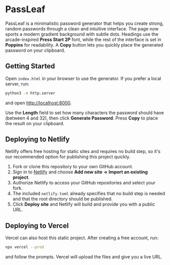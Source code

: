 # PassLeaf

PassLeaf is a minimalistic password generator that helps you create strong, random passwords through a clean and intuitive interface. The page now sports a modern gradient background with subtle dots. Headings use the arcade-inspired **Press Start 2P** font, while the rest of the interface is set in **Poppins** for readability. A **Copy** button lets you quickly place the generated password on your clipboard.


## Getting Started

Open `index.html` in your browser to use the generator. If you prefer a local server, run:

```bash
python3 -m http.server
```

and open <http://localhost:8000>.

Use the **Length** field to set how many characters the password should have (between 4 and 32), then click **Generate Password**. Press **Copy** to place the result on your clipboard.

## Deploying to Netlify

Netlify offers free hosting for static sites and requires no build step, so it's our recommended option for publishing this project quickly.

1. Fork or clone this repository to your own GitHub account.
2. Sign in to [Netlify](https://netlify.com/) and choose **Add new site -> Import an existing project**.
3. Authorize Netlify to access your GitHub repositories and select your fork.
4. The included `netlify.toml` already specifies that no build step is needed and that the root directory should be published.
5. Click **Deploy site** and Netlify will build and provide you with a public URL.

## Deploying to Vercel

Vercel can also host this static project. After creating a free account, run:

```bash
npx vercel --prod
```

and follow the prompts. Vercel will upload the files and give you a live URL.

